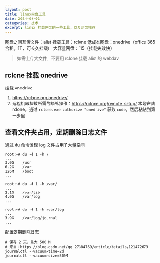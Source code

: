 ```yaml
---
layout: post
title: linux网盘工具
date: 2024-09-02
categories: 技术
excerpt: linux 挂载网盘的一些工具，以及网盘推荐
---
```


网盘之间互传文件：alist
挂载工具：rclone
低成本网盘：onedrive（office 365 合租，1T，可长久挂载）
大容量网盘：115（挂载失效快）
> 如需上传大文件，不要用 rclone 挂载 alist 的 webdav

## rclone 挂载 onedrive
挂载 onedrive
1. https://rclone.org/onedrive/
2. 远程机器挂载所需的额外操作：https://rclone.org/remote_setup/
   本地安装 rclone，通过 `rclone.exe authorize "onedrive"` 获取 `code`，然后粘贴到第一步里

## 查看文件夹占用，定期删除日志文件
通过 du 命令发现 log 文件占用了大量空间
```shell
root:~# du -d 1 -h /
...
3.0G	/usr
6.2G	/var
126M	/boot
...

root:~# du -d 1 -h /var/
...
2.1G	/var/lib
4.0G	/var/log
...

root:~# du -d 1 -h /var/log
...
3.9G	/var/log/journal
...
```

配置定期删除日志
```shell
# 保存 2 天，最大 500 M
# 来自：https://blog.csdn.net/qq_27384769/article/details/121472673
journalctl --vacuum-time=2d
journalctl --vacuum-size=500M
```
